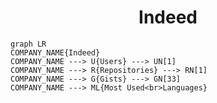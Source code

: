 <h1 align="center">Indeed</h1>

```mermaid
graph LR
COMPANY_NAME{Indeed}
COMPANY_NAME ---> U{Users} ---> UN[1]
COMPANY_NAME ---> R{Repositories} ---> RN[1]
COMPANY_NAME ---> G{Gists} ---> GN[33]
COMPANY_NAME ---> ML{Most Used<br>Languages}
```
